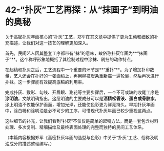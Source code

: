 # 42-“扑灰”工艺再探：从“抹画子”到明油的奥秘

关于高密扑灰年画核心的“扑灰”工艺，郑军在其文章中提供了更为生动和细致的补充描述，让我们对这一技艺的理解更加深入。

首先，民间艺人因其整套工序都带有“抹”的意味，故俗称扑灰年画为**“抹画子”**。这个称呼形象地概括了其绘制过程中涂抹、刷扫的动作特点。

在起稿和扑灰之后，工艺流程中一个重要的环节是**“重扑”**。为了增加扑印数量，艺人还会在扑好的一张画稿上，再用柳枝炭条重新描一遍轮廓，然后再次进行扑抹。这一步骤能有效提高底稿的利用率。

完成扑灰、敷彩、勾线、开眉眼、涮花等主要步骤后，一个不可或缺的收尾工序是**涂明油**。文献明确指出，这层明油的主要成分可以是**酒精松香液、蛋白或骨胶水**。涂上明油不仅能保护画面，增加光泽，还能使色彩更为鲜亮持久。早期扑灰年画中，涂白粉和涂明油是必不可少的工序，可惜现代扑灰年画已较少重视这两点。

这些细节的补充，让我们看到“扑灰”不仅仅是简单的起稿方法，而是一套包含材料处理、多次复制、精细描绘及最终表面处理的完整而独特的民间工艺体系。

（本篇内容根据郑军《高密扑灰年画的造型与色彩》中关于“扑灰”工艺、俗称及明油成分的描述整理编写。）
